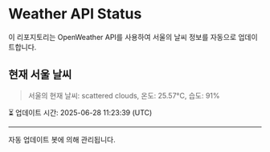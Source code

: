 
# Weather API Status

이 리포지토리는 OpenWeather API를 사용하여 서울의 날씨 정보를 자동으로 업데이트합니다.

## 현재 서울 날씨
> 서울의 현재 날씨: scattered clouds, 온도: 25.57°C, 습도: 91%

⏳ 업데이트 시간: 2025-06-28 11:23:39 (UTC)

---
자동 업데이트 봇에 의해 관리됩니다.
